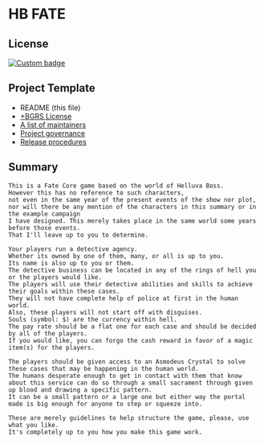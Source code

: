 # HB FATE

## License

[![Custom badge](https://img.shields.io/endpoint?style=for-the-badge&url=https%3A%2F%2Fshare.jester-designs.com%2Fmedia%2Fbank%2Fkeep%2Fplusbgrs.json)](LICENSE)

## Project Template

* README (this file)
* [+BGRS License](LICENSE)
* [A list of maintainers](MAINTAINERS.md)
* [Project governance](GOVERNANCE.md)
* [Release procedures](RELEASES.md)

## Summary

    This is a Fate Core game based on the world of Helluva Boss.
    However this has no reference to such characters,
    not even in the same year of the present events of the show nor plot,
    nor will there be any mention of the characters in this summary or in the example campaign
    I have designed. This merely takes place in the same world some years before those events.
    That I'll leave up to you to determine.
 
    Your players run a detective agency.
    Whether its owned by one of them, many, or all is up to you.
    Its name is also up to you or them.
    The detective business can be located in any of the rings of hell you or the players would like.
    The players will use their detective abilities and skills to achieve their goals within these cases.
    They will not have complete help of police at first in the human world.
    Also, these players will not start off with disguises.
    Souls (symbol: $) are the currency within hell.
    The pay rate should be a flat one for each case and should be decided by all of the players.
    If you would like, you can forgo the cash reward in favor of a magic item(s) for the players.

    The players should be given access to an Asmodeus Crystal to solve these cases that may be happening in the human world.
    The humans desperate enough to get in contact with them that know about this service can do so through a small sacrament through given up blood and drawing a specific pattern.
    It can be a small pattern or a large one but either way the portal made is big enough for anyone to step or squeeze into.

    These are merely guidelines to help structure the game, please, use what you like.
    It's completely up to you how you make this game work.
